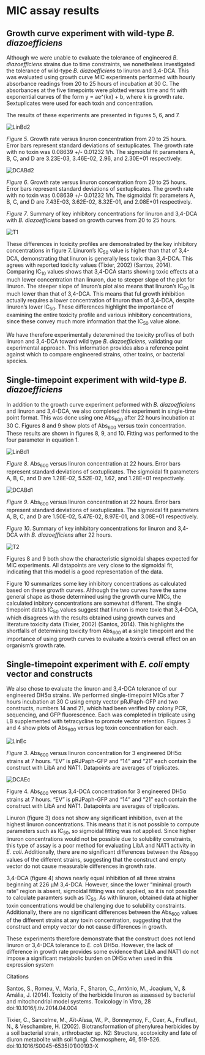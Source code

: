 
# MIC assay results

## Growth curve experiment with wild-type *B. diazoefficiens*

Although we were unable to evaluate the tolerance of engineered *B. diazoefficiens* strains due to time constraints, we nonetheless investigated the tolerance of wild-type *B. diazoefficiens* to linuron and 3,4-DCA. This was evaluated using growth curve MIC experiments performed with hourly absorbance readings from 20 to 25 hours of incubation at 30 C. The absorbances at the five timepoints were plotted versus time and fit with exponential curves of the form y = ae^(kx) + b, where k is growth rate. Sextuplicates were used for each toxin and concentration. 

The results of these experiments are presented in figures 5, 6, and 7.

![LinBd2](https://2019.igem.org/wiki/images/6/6d/T--Waterloo--LinBd2.png)

*Figure 5*. Growth rate versus linuron concentration from 20 to 25 hours. Error bars represent standard deviations of sextuplicates. The growth rate with no toxin was 0.08639 +/- 0.01232 1/h. The sigmoidal fit parameters A, B, C, and D are 3.23E-03, 3.46E-02, 2.96, and 2.30E+01 respectively.

![DCABd2](https://2019.igem.org/wiki/images/0/06/T--Waterloo--DCABd2.png)

*Figure 6*. Growth rate versus linuron concentration from 20 to 25 hours. Error bars represent standard deviations of sextuplicates. The growth rate with no toxin was 0.08639 +/- 0.01232 1/h. The sigmoidal fit parameters A, B, C, and D are 7.43E-03, 3.62E-02, 8.32E-01, and 2.08E+01 respectively.

*Figure 7*. Summary of key inhibitory concentrations for linuron and 3,4-DCA with *B. diazoefficiens* based on growth curves from 20 to 25 hours. 


![T1](https://2019.igem.org/wiki/images/8/83/T--Waterloo--T1.png)


These differences in toxicity profiles are demonstrated by the key inhibitory concentrations in figure 7. Linuron’s IC<sub>50</sub> value is higher than that of 3,4-DCA, demonstrating that linuron is generally less toxic than 3,4-DCA. This agrees with reported toxicity values (Tixier, 2002) (Santos, 2014). Comparing IC<sub>10</sub> values shows that 3,4-DCA starts showing toxic effects at a much lower concentration than linuron, due to steeper slope of the plot for linuron. The steeper slope of linuron’s plot also means that linuron’s IC<sub>90</sub> is much lower than that of 3,4-DCA. This means that ful growth inhibition actually requires a lower concentration of linuron than of 3,4-DCA, despite linuron’s lower IC<sub>50</sub>. These differences highlight the importance of examining the entire toxicity profile and various inhibitory concentrations, since these convey much more information that the IC<sub>50</sub> value alone. 

We have therefore experimentally deteremined the toxicity profiles of both linuron and 3,4-DCA toward wild type *B. diazoefficiens*, validating our experimental approach. This information provides also a reference point against which to compare engineered strains, other toxins, or bacterial species.

## Single-timepoint experiment with wild-type *B. diazoefficiens*

In addition to the growth curve experiment peformed with *B. diazoefficiens* and linuron and 3,4-DCA, we also completed this experiment in single-time point format. This was done using one Abs<sub>600</sub> after 22 hours incubation at 30 C. Figures 8 and 9 show plots of Abs<sub>600</sub> versus toxin concentration. These results are shown in figures 8, 9, and 10. Fitting was performed to the four parameter in equation 1.

![LinBd1](https://2019.igem.org/wiki/images/5/5b/T--Waterloo--LinBd1.png)

*Figure 8*. Abs<sub>600</sub> versus linuron concentration at 22 hours. Error bars represent standard deviations of sextuplicates. The sigmoidal fit parameters A, B, C, and D are 1.28E-02, 5.52E-02, 1.62, and 1.28E+01 respectively.

![DCABd1](https://2019.igem.org/wiki/images/e/ed/T--Waterloo--DCABd1.png)


*Figure 9*. Abs<sub>600</sub> versus linuron concentration at 22 hours. Error bars represent standard deviations of sextuplicates. The sigmoidal fit parameters A, B, C, and D are 1.50E-02, 5.47E-02, 8.97E-01, and 3.08E+01 respectively.  

*Figure 10*. Summary of key inhibitory concentrations for linuron and 3,4-DCA with *B. diazoefficiens* after 22 hours. 

![T2](https://2019.igem.org/wiki/images/2/2d/T--Waterloo--T2.png)


Figures 8 and 9 both show the characteristic sigmoidal shapes expected for MIC experiments. All datapoints are very close to the sigmoidal fit, indicating that this model is a good representation of the data. 

Figure 10 summarizes some key inhibitory concentrations as calculated based on these growth curves. Although the two curves have the same general shape as those determined using the growth curve MICs, the calculated inbitory concentrations are somewhat different. The single timepoint data’s IC<sub>50</sub> values suggest that linuron is more toxic that 3,4-DCA, which disagrees with the results obtained using growth curves and literature toxicity data (Tixier, 2002) (Santos, 2014). This highlights the shortfalls of determining toxicity from Abs<sub>600</sub> at a single timepoint and the importance of using growth curves to evaluate a toxin’s overall effect on an organism’s growth rate. 


## Single-timepoint experiment with *E. coli* empty vector and constructs 

We also chose to evaluate the linuron and 3,4-DCA tolerance of our engineered DH5α strains. We performed single-timepoint MICs after 7 hours incubation at 30 C using empty vector pRJPaph-GFP and two constructs, numbers 14 and 21, which had been verified by colony PCR, sequencing, and GFP fluorescence. Each was completed in triplicate using LB supplemented with tetracycline to promote vector retention. Figures 3 and 4 show plots of Abs<sub>600</sub> versus log toxin concentration for each.

![LinEc](https://2019.igem.org/wiki/images/c/c9/T--Waterloo--LinEc.png)

*Figure 3*. Abs<sub>600</sub> versus linuron concentration for 3 engineered DH5α strains at 7 hours. “EV” is pRJPaph-GFP and “14” and “21” each contain the construct with LibA and NAT1. Datapoints are averages of triplicates.

![DCAEc](https://2019.igem.org/wiki/images/a/a4/T--Waterloo--DCAEc.png)

Figure 4. Abs<sub>600</sub> versus 3,4-DCA concentration for 3 engineered DH5α strains at 7 hours. “EV” is pRJPaph-GFP and “14” and “21” each contain the construct with LibA and NAT1. Datapoints are averages of triplicates.

Linuron (figure 3) does not show any significant inhibition, even at the highest linuron concentrations. This means that it is not possible to compute parameters such as IC<sub>50</sub>, so sigmoidal fitting was not applied. Since higher linuron concentrations would not be possible due to solubility constraints, this type of assay is a poor method for evaluating LibA and NAT1 activity in *E. coli*. Additionally, there are no significant differences between the Abs<sub>600</sub> values of the different strains, suggesting that the construct and empty vector do not cause measurable differences in growth rate. 

3,4-DCA (figure 4) shows nearly equal inhibition of all three strains beginning at 226 µM 3,4-DCA. However, since the lower “minimal growth rate” region is absent, sigmoidal fitting was not applied, so it is not possible to calculate paramters such as IC<sub>50</sub>. As with linuron, obtained data at higher toxin concentrations would be challenging due to solubility constraints. Additionally, there are no significant differences between the Abs<sub>600</sub> values of the different strains at any toxin concentration, suggesting that the construct and empty vector do not cause differences in growth.

These experiments therefore demonstrate that the construct does not lend linuron or 3,4-DCA tolerance to *E. coli* DH5α. However, the lack of difference in growth rate provides some evidence that LibA and NAT1 do not impose a significant metabolic burden on DH5α when used in this expression system

Citations

Santos, S., Romeu, V., Maria, F., Sharon, C., António, M., Joaqium, V., & Amália, J. (2014). Toxicity of the herbicide linuron as assessed by bacterial and mitochondrial model systems. Toxicology in Vitro, 28 doi:10.1016/j.tiv.2014.04.004

Tixier, C., Sancelme, M., Aït-Aïssa, W., P., Bonneymoy, F., Cuer, A., Fruffaut, N., & Veschambre, H. (2002). Biotransformation of phenylurea herbicides by a soil bacterial strain, arthrobacter sp. N2: Structure, ecotoxicity and fate of diuron metabolite with soil fungi. Chemosphere, 46, 519-526. doi:10.1016/S0045-6535(01)00193-X

